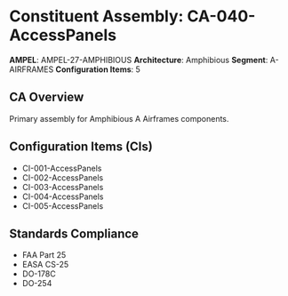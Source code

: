 # Constituent Assembly: CA-040-AccessPanels

**AMPEL**: AMPEL-27-AMPHIBIOUS
**Architecture**: Amphibious
**Segment**: A-AIRFRAMES
**Configuration Items**: 5

## CA Overview
Primary assembly for Amphibious A Airframes components.

## Configuration Items (CIs)
- CI-001-AccessPanels
- CI-002-AccessPanels
- CI-003-AccessPanels
- CI-004-AccessPanels
- CI-005-AccessPanels

## Standards Compliance
- FAA Part 25
- EASA CS-25
- DO-178C
- DO-254
